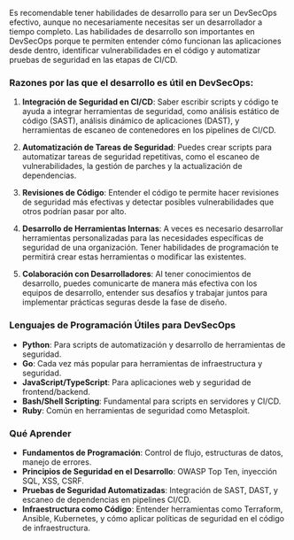 Es recomendable tener habilidades de desarrollo para ser un DevSecOps efectivo, aunque no necesariamente necesitas ser un desarrollador a tiempo completo. Las habilidades de desarrollo son importantes en DevSecOps porque te permiten entender cómo funcionan las aplicaciones desde dentro, identificar vulnerabilidades en el código y automatizar pruebas de seguridad en las etapas de CI/CD.

### Razones por las que el desarrollo es útil en DevSecOps:

1. **Integración de Seguridad en CI/CD**: Saber escribir scripts y código te ayuda a integrar herramientas de seguridad, como análisis estático de código (SAST), análisis dinámico de aplicaciones (DAST), y herramientas de escaneo de contenedores en los pipelines de CI/CD.

2. **Automatización de Tareas de Seguridad**: Puedes crear scripts para automatizar tareas de seguridad repetitivas, como el escaneo de vulnerabilidades, la gestión de parches y la actualización de dependencias.

3. **Revisiones de Código**: Entender el código te permite hacer revisiones de seguridad más efectivas y detectar posibles vulnerabilidades que otros podrían pasar por alto.

4. **Desarrollo de Herramientas Internas**: A veces es necesario desarrollar herramientas personalizadas para las necesidades específicas de seguridad de una organización. Tener habilidades de programación te permitirá crear estas herramientas o modificar las existentes.

5. **Colaboración con Desarrolladores**: Al tener conocimientos de desarrollo, puedes comunicarte de manera más efectiva con los equipos de desarrollo, entender sus desafíos y trabajar juntos para implementar prácticas seguras desde la fase de diseño.

### Lenguajes de Programación Útiles para DevSecOps

- **Python**: Para scripts de automatización y desarrollo de herramientas de seguridad.
- **Go**: Cada vez más popular para herramientas de infraestructura y seguridad.
- **JavaScript/TypeScript**: Para aplicaciones web y seguridad de frontend/backend.
- **Bash/Shell Scripting**: Fundamental para scripts en servidores y CI/CD.
- **Ruby**: Común en herramientas de seguridad como Metasploit.

### Qué Aprender

- **Fundamentos de Programación**: Control de flujo, estructuras de datos, manejo de errores.
- **Principios de Seguridad en el Desarrollo**: OWASP Top Ten, inyección SQL, XSS, CSRF.
- **Pruebas de Seguridad Automatizadas**: Integración de SAST, DAST, y escaneo de dependencias en pipelines CI/CD.
- **Infraestructura como Código**: Entender herramientas como Terraform, Ansible, Kubernetes, y cómo aplicar políticas de seguridad en el código de infraestructura.


